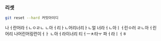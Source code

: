 ### 리셋
```bash
git reset --hard 커밋아이디
```
나ㅓ란어라ㅓㄴㅇㄹㄴ
ㄴ아ㅓ리ㅏㄴ어리너리ㅏㄴ얼
    너라ㅓㄴ아ㅣㅓ린ㅇ러
    ㄹㄴ아ㅓ린어리
    나어린어링런이ㅓㅏ
    ㄴ아ㅓ라이너리
    티ㅓㅡㅊ타ㅜ
    파ㅓ라ㅣㅓㅎ
    